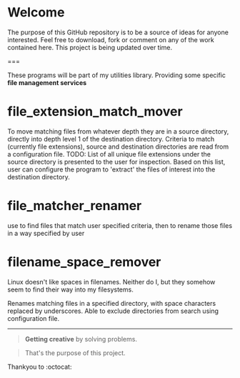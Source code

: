 Welcome
===

The purpose of this GitHub repository is to be a source of ideas for anyone interested.
Feel free to download, fork or comment on any of the work contained here. This project is being updated over time.

===

These programs will be part of my utilities library. Providing some specific **file management services**

# file_extension_match_mover

To move matching files from whatever depth they are in a source directory, directly into depth level 1 of the destination directory.
Criteria to match (currently file extensions), source and destination directories are read from a configuration file.
TODO: List of all unique file extensions under the source directory is presented to the user for inspection. Based on this list, user can configure the program to 'extract' the files of interest into the destination directory.

# file_matcher_renamer

use to find files that match user specified criteria, then to rename those files in a way specified by user

# filename_space_remover

Linux doesn't like spaces in filenames. Neither do I, but they somehow seem to find their way into my filesystems.

Renames matching files in a specified directory, with space characters replaced by underscores. Able to exclude directories from search using configuration file.

---

>**Getting creative** by solving problems.

>That's the purpose of this project.

Thankyou to :octocat: